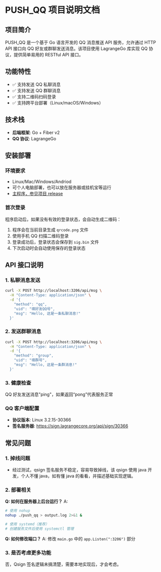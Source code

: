 # PUSH_QQ 项目说明文档

## 项目简介

PUSH_QQ 是一个基于 Go 语言开发的 QQ 消息推送 API 服务，允许通过 HTTP API 接口向 QQ 好友或群聊发送消息。该项目使用 LagrangeGo 库实现 QQ 协议，提供简单易用的 RESTful API 接口。

## 功能特性

- ✅ 支持发送 QQ 私聊消息
- ✅ 支持发送 QQ 群聊消息
- ✅ 支持二维码扫码登录
- ✅ 支持跨平台部署（Linux/macOS/Windows）

## 技术栈

- **后端框架**: Go + Fiber v2
- **QQ 协议**: LagrangeGo

## 安装部署

### 环境要求

- Linux/Mac/Windows/Andriod
- 可个人电脑部署，也可以放在服务器或挂机宝等运行
- [主程序，参见项目 release](https://github.com/Baiyuetribe/PushQQ/release)

### 首次登录

程序启动后，如果没有有效的登录状态，会自动生成二维码：

1. 程序会在当前目录生成 `qrcode.png` 文件
2. 使用手机 QQ 扫描二维码登录
3. 登录成功后，登录状态会保存到 `sig.bin` 文件
4. 下次启动时会自动使用保存的登录状态

## API 接口说明

### 1. 私聊消息发送

```bash
curl -X POST http://localhost:3206/api/msg \
  -H "Content-Type: application/json" \
  -d '{
    "method": "qq",
    "uid": "填好友QQ号",
    "msg": "Hello, 这是一条私聊消息!"
  }'
```

### 2. 发送群聊消息

```bash
curl -X POST http://localhost:3206/api/msg \
  -H "Content-Type: application/json" \
  -d '{
    "method": "group",
    "uid": "填群号",
    "msg": "Hello, 这是一条群消息!"
  }'
```

### 3. 健康检查

QQ 好友发送消息"ping"，如果返回“pong”代表服务正常

### QQ 客户端配置

- **协议版本**: Linux 3.2.15-30366
- **签名服务器**: https://sign.lagrangecore.org/api/sign/30366

## 常见问题

### 1. 掉线问题

- 经过测试，qsign 签名服务不稳定，容易导致掉线，该 qsign 使用 java 开发，个人不懂 java，如有懂 java 的看看，并描述基础实现逻辑。

### 2. 部署相关

**Q: 如何在服务器上后台运行？**
A:

```bash
# 使用 nohup
nohup ./push_qq > output.log 2>&1 &

# 使用 systemd（推荐）
# 创建服务文件后使用 systemctl 管理
```

**Q: 如何修改端口？**
A: 修改 `main.go` 中的 `app.Listen(":3206")` 部分

### 3. 是否考虑更多功能

否，Qsign 签名逻辑未搞清楚，需要本地实现后，才会考虑。
